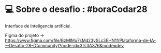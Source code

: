 # 💻 Sobre o desafio : #boraCodar28

Interface de Inteligencia artificial.

Figma do projeto -> https://www.figma.com/file/BzMlMu7sMd23ySLc3EHN1f/Plataforma-de-IA---Desafio-28-(Community)?node-id=3%3A376&mode=dev

<p align="center">
  <img alt="" src="./assets/Sem título.png width="100%">
</p>